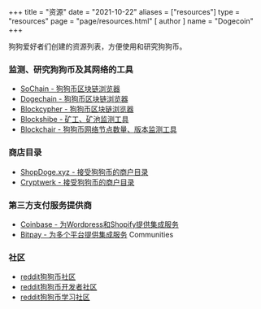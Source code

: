 +++
title = "资源"
date = "2021-10-22"
aliases = ["resources"]
type = "resources"
page = "page/resources.html"
[ author ]
  name = "Dogecoin"
+++

狗狗爱好者们创建的资源列表，方便使用和研究狗狗币。

### 监测、研究狗狗币及其网络的工具
- [SoChain - 狗狗币区块链浏览器](https://sochain.com/DOGE)
- [Dogechain - 狗狗币区块链浏览器](https://dogechain.info/)
- [Blockcypher - 狗狗币区块链浏览器](https://live.blockcypher.com/doge/)
- [Blockshibe - 矿工、矿池监测工具](https://blockshibe.net)
- [Blockchair - 狗狗币网络节点数量、版本监测工具](https://blockchair.com/dogecoin/nodes)

### 商店目录
- [ShopDoge.xyz - 接受狗狗币的商户目录](https://shopdoge.xyz/)
- [Cryptwerk - 接受狗狗币的商户目录](https://cryptwerk.com/pay-with/doge/)

### 第三方支付服务提供商
- [Coinbase - 为Wordpress和Shopify提供集成服务](https://commerce.coinbase.com/integrate)
- [Bitpay - 为多个平台提供集成服务](https://bitpay.com/integrations/)
Communities
### 社区
- [reddit狗狗币社区](https://reddit.com/r/dogecoin)
- [reddit狗狗币开发者社区](https://reddit.com/r/dogecoindev)
- [reddit狗狗币学习社区](https://reddit.com/r/dogeducation)
